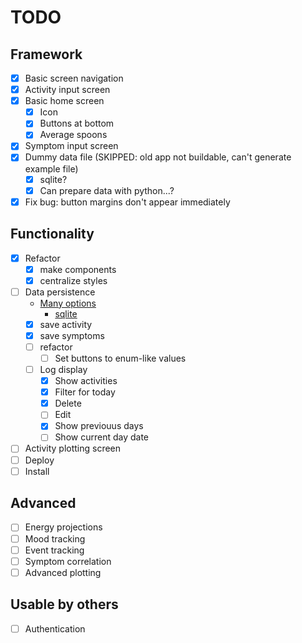 # TODO

## Framework

- [x] Basic screen navigation
- [x] Activity input screen
- [x] Basic home screen
  - [x] Icon
  - [x] Buttons at bottom
  - [x] Average spoons
- [x] Symptom input screen
- [x] Dummy data file (SKIPPED: old app not buildable, can't generate example file)
  - [x] sqlite?
  - [x] Can prepare data with python...?
- [x] Fix bug: button margins don't appear immediately

## Functionality

- [x] Refactor
  - [x] make components
  - [x] centralize styles
- [ ] Data persistence
  - [Many options](https://taglineinfotech.com/react-native-database/)
    - [sqlite](https://www.npmjs.com/package/react-native-sqlite-storage)
  - [x] save activity
  - [x] save symptoms
  - [ ] refactor
    - [ ] Set buttons to enum-like values
  - [ ] Log display
    - [x] Show activities
    - [x] Filter for today
    - [x] Delete
    - [ ] Edit
    - [x] Show previouus days
    - [ ] Show current day date
- [ ] Activity plotting screen
- [ ] Deploy
- [ ] Install

## Advanced

- [ ] Energy projections
- [ ] Mood tracking
- [ ] Event tracking
- [ ] Symptom correlation
- [ ] Advanced plotting

## Usable by others

- [ ] Authentication
